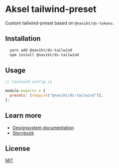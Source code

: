 # Aksel tailwind-preset

Custom tailwind-preset based on `@navikt/ds-tokens`.

## Installation

```bash
  yarn add @navikt/ds-tailwind
  npm install @navikt/ds-tailwind
```

## Usage

```javascript
// tailwind.config.js

module.exports = {
  presets: [require("@navikt/ds-tailwind")],
};
```

## Learn more

- [Designsystem documentation](https://aksel.nav.no/designsystem)
- [Storybook](https://main--5f801fb2aea7820022de2936.chromatic.com/)

## License

[MIT](https://github.com/navikt/Designsystemet/blob/main/LICENCE)
